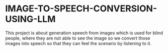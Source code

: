 # IMAGE-TO-SPEECH-CONVERSION-USING-LLM
This project is about generation speech from images which is used for blind people, where they are not able to see the image so we convert those images into speech so that they can feel the scenario by listening to it.
